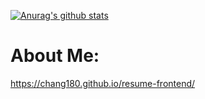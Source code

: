 
[![Anurag's github stats](https://github-readme-stats.vercel.app/api?username=chang180&show_icons=true&theme=tokyonight)](https://github.com/anuraghazra/github-readme-stats)

# About Me:
https://chang180.github.io/resume-frontend/

